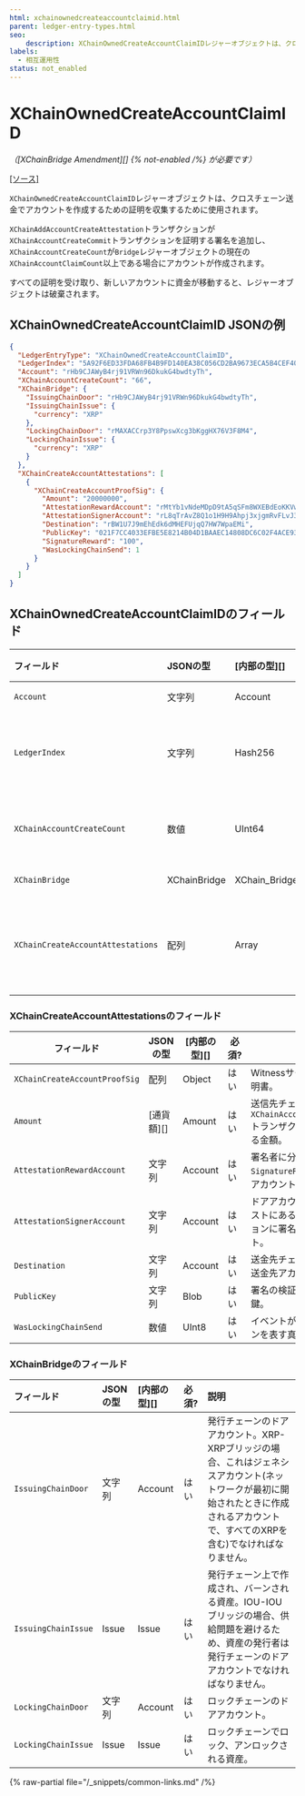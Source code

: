 ```yaml
---
html: xchainownedcreateaccountclaimid.html
parent: ledger-entry-types.html
seo:
    description: XChainOwnedCreateAccountClaimIDレジャーオブジェクトは、クロスチェーン送金でアカウントを作成するための証明を収集するために使用されます。
labels:
  - 相互運用性
status: not_enabled
---
```

# XChainOwnedCreateAccountClaimID
_（[XChainBridge Amendment][] {% not-enabled /%} が必要です）_

[[ソース]](https://github.com/seelabs/rippled/blob/xbridge/src/ripple/protocol/impl/LedgerFormats.cpp#L296-L306 "ソース")

`XChainOwnedCreateAccountClaimID`レジャーオブジェクトは、クロスチェーン送金でアカウントを作成するための証明を収集するために使用されます。

`XChainAddAccountCreateAttestation`トランザクションが`XChainAccountCreateCommit`トランザクションを証明する署名を追加し、`XChainAccountCreateCount`が`Bridge`レジャーオブジェクトの現在の`XChainAccountClaimCount`以上である場合にアカウントが作成されます。

すべての証明を受け取り、新しいアカウントに資金が移動すると、レジャーオブジェクトは破棄されます。


## XChainOwnedCreateAccountClaimID JSONの例

```json
{
  "LedgerEntryType": "XChainOwnedCreateAccountClaimID",
  "LedgerIndex": "5A92F6ED33FDA68FB4B9FD140EA38C056CD2BA9673ECA5B4CEF40F2166BB6F0C",
  "Account": "rHb9CJAWyB4rj91VRWn96DkukG4bwdtyTh",
  "XChainAccountCreateCount": "66",
  "XChainBridge": {
    "IssuingChainDoor": "rHb9CJAWyB4rj91VRWn96DkukG4bwdtyTh",
    "IssuingChainIssue": {
      "currency": "XRP"
    },
    "LockingChainDoor": "rMAXACCrp3Y8PpswXcg3bKggHX76V3F8M4",
    "LockingChainIssue": {
      "currency": "XRP"
    }
  },
  "XChainCreateAccountAttestations": [
    {
      "XChainCreateAccountProofSig": {
        "Amount": "20000000",
        "AttestationRewardAccount": "rMtYb1vNdeMDpD9tA5qSFm8WXEBdEoKKVw",
        "AttestationSignerAccount": "rL8qTrAvZ8Q1o1H9H9Ahpj3xjgmRvFLvJ3",
        "Destination": "rBW1U7J9mEhEdk6dMHEFUjqQ7HW7WpaEMi",
        "PublicKey": "021F7CC4033EFBE5E8214B04D1BAAEC14808DC6C02F4ACE930A8EF0F5909B0C438",
        "SignatureReward": "100",
        "WasLockingChainSend": 1
      }
    }
  ]
}
```


## XChainOwnedCreateAccountClaimIDのフィールド

| フィールド                          | JSONの型     | [内部の型][]    | 必須? | 説明 |
|:----------------------------------|:-------------|:--------------|:------|:------------|
| `Account`                         | 文字列        | Account       | はい  | このオブジェクトを所有するアカウント。 |
| `LedgerIndex`                     | 文字列        | Hash256       | はい  | レジャーインデックスは、`XChainOwnedCreateAccountClaimID`の一意な接頭辞、`XChainAccountClaimCount`の実際の値、`XChainBridge`のフィールドのハッシュです。 |
| `XChainAccountCreateCount`        | 数値          | UInt64        | はい  | クロスチェーン送金で作成されたアカウントの実行順序を決める整数。小さい数字は大きい数字より先に実行されなければなりません。 |
| `XChainBridge`                    | XChainBridge | XChain_Bridge | はい  | このオブジェクトに紐づくブリッジのドアアカウントと資産。 |
| `XChainCreateAccountAttestations` | 配列          | Array         | はい  | Witnessサーバから収集された証明。これには、署名されたメッセージの再作成に必要なパラメータが含まれます。これには、その署名の量、どのチェーン（ロックまたは発行）、任意の宛先、報酬アカウントなどが含まれます。 |


### XChainCreateAccountAttestationsのフィールド

| フィールド                      | JSONの型   | [内部の型][] | 必須? | 説明 |
|-------------------------------|-----------|-------------|-------|-----|
| `XChainCreateAccountProofSig` | 配列       | Object      | はい  | Witnessサーバ1台からの証明書。 |
| `Amount`                      | [通貨額][] | Amount      | はい  | 送信先チェーンの`XChainAccountCreateCommit`トランザクションで請求する金額。 |
| `AttestationRewardAccount`    | 文字列     | Account     | はい  | 署名者に分配される`SignatureReward`を受け取るアカウント。 |
| `AttestationSignerAccount`    | 文字列     | Account     | はい  | ドアアカウントの署名者リストにある、トランザクションに署名するアカウント。 |
| `Destination`                 | 文字列     | Account     | はい  | 送金先チェーン上の資金の送金先アカウント。 |
| `PublicKey`                   | 文字列     | Blob        | はい  | 署名の検証に使用する公開鍵。 |
| `WasLockingChainSend`         | 数値       | UInt8       | はい  | イベントが発生したチェーンを表す真偽値。 |


### XChainBridgeのフィールド

| フィールド            | JSONの型 | [内部の型][] | 必須? | 説明 |
|:--------------------|:---------|:-----------|:------|:----------------|
| `IssuingChainDoor`  | 文字列    | Account    | はい  | 発行チェーンのドアアカウント。XRP-XRPブリッジの場合、これはジェネシスアカウント(ネットワークが最初に開始されたときに作成されるアカウントで、すべてのXRPを含む)でなければなりません。 |
| `IssuingChainIssue` | Issue    | Issue      | はい  | 発行チェーン上で作成され、バーンされる資産。IOU-IOUブリッジの場合、供給問題を避けるため、資産の発行者は発行チェーンのドアアカウントでなければなりません。 |
| `LockingChainDoor`  | 文字列    | Account    | はい  | ロックチェーンのドアアカウント。 |
| `LockingChainIssue` | Issue    | Issue      | はい  | ロックチェーンでロック、アンロックされる資産。 |

{% raw-partial file="/_snippets/common-links.md" /%}

